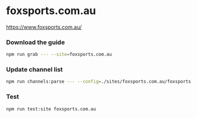 # foxsports.com.au

https://www.foxsports.com.au/

### Download the guide

```sh
npm run grab --- --site=foxsports.com.au
```

### Update channel list

```sh
npm run channels:parse --- --config=./sites/foxsports.com.au/foxsports.com.au.config.js --output=./sites/foxsports.com.au/foxsports.com.au.channels.xml
```

### Test

```sh
npm run test:site foxsports.com.au
```
